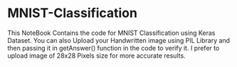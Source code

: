 # MNIST-Classification
This NoteBook Contains the code for MNIST Classification using Keras Dataset.
You can also Upload your Handwritten image using PIL Library and then passing it in getAnswer() function in the code to verify it.
I prefer to upload image of 28x28 Pixels size for more accurate results.
